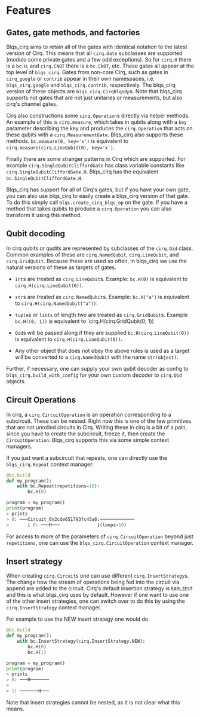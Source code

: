 # Features

## Gates, gate methods, and factories

Blqs_cirq aims to retain all of the gates with identical notation to the
latest version of Cirq.  This means that all `cirq.Gate` subclasses
are supported (modulo some private gates and a few odd exceptions).
So for `cirq.H` there is a `bc.H`, and `cirq.CNOT` there is a `bc.CNOT`,
etc.  These gates all appear at the top level of `blqs_cirq`. Gates from
non-core Cirq, such as gates in `cirq_google` or `contrib` appear in
their own namespaces, i.e. `blqs_cirq.google` and `blqs_cirq.contrib`,
respectively.  The blqs_cirq version of these objects are `blqs_cirq.CirqBlqsOp`s.
Note that blqs_cirq supports not gates that are not just unitaries or measurements,
but also cirq's channel gates.

Cirq also constructions some `cirq.Operation`s directly via helper methods.
An example of this is `cirq.measure`, which takes in qubits along with a `key`
parameter describing the key and produces the `cirq.Operation` that acts on
these qubits with a `cirq.MeasurementGate`.  Blqs_cirq also supports these
methods.  `bc.measure(0, key='x')` is equivalent to `cirq.measure(cirq.LineQubit(0), key='x')`.

Finally there are some stranger patterns in Cirq which are supported. For example
`cirq.SingleQubitCliffordGate` has class variable constants like
`cirq.SingleQubitCliffordGate.H`.  Blqs_cirq has the equivalent `bc.SingleQubitCliffordGate.H`.

Blqs_cirq has support for all of Cirq's gates, but if you have your own gate,
you can also use blqs_cirq to easily create a blqs_cirq version of that gate.
To do this simply call `blqs.create_cirq_blqs_op` on the gate. If you have a method
that takes qubits to produce a `cirq.Operation` you can also transform it using this
method.

## Qubit decoding

In cirq qubits or qudits are represented by subclasses of the `cirq.Qid` class.
Common examples of these are `cirq.NamedQubit`, `cirq.LineQubit`, and
`cirq.GridQubit`. Because these are used so often, in blqs_cirq we use
the natural versions of these as targets of gates.

* `int`s are treated as `cirq.LineQubit`s. Example: `bc.H(0)` is equivalent to `cirq.H(cirq.LineQubit(0))`.

* `str`s are treated as `cirq.NamedQubit`s. Example: `bc.H("a")` is equivalent to `cirq.H(cirq.NamedQubit("a"))`.

* `tuple`s or `lists` of length two are treated as `cirq.GridQubit`s. Example `bc.H((0, 1))` is equivalent to `cirq.H(cirq.GridQubit(0, 1))

* `Qid`s will be passed along if they are supplied `bc.H(cirq.LineQubit(0))` is equivalent to `cirq.H(cirq.LineQubit(0))`.

* Any other object that does not obey the above rules is used as a target will
be converted to a `cirq.NamedQubit` with the name `str(object)`.

Further, if necessary, one can supply your own qubit decoder as config to
`blqs_cirq.build_with_config` for your own custom decoder to `cirq.Qid` objects.

## Circuit Operations

In cirq, a `cirq.CircuitOperation` is an operation corresponding to a subcircuit.
These can be nested. Right now this is one of the few primitives that are not
unrolled circuits in Cirq.  Writing these in cirq is a bit of a pain, since
you have to create the subcircuit, freeze it, then create the `CircuitOperation`.
Blqs_cirq supports this via some simple context managers.

If you just want a subcircuit that repeats, one can directly use the `blqs_cirq.Repeat`
context manager:
```python
@bc.build
def my_program():
    with bc.Repeat(repetitions=10):
        bc.H(0)

program = my_program()
print(program)
> prints
> 0: ───Circuit_0x2cde651793fc45a6:─────────────
>       [ 0: ───H───              ](loops=10)
```
For access to more of the parameters of `cirq.CircuitOperation` beyond just
`repetitions`, one can use the `blqs_cirq.CircuitOperation` context manager.

## Insert strategy

When creating `cirq.Circuit`s one can use different `cirq.InsertStrategy`s. The
change how the stream of operations being fed into the circuit via append are
added to the circuit. Cirq's default insertion strategy is `EARLIEST` and this
is what blqs_cirq uses by default. However if one want to use one of the other
insert strategies, one can switch over to do this by using the `cirq.InsertStrategy`
context manager.

For example to use the NEW insert strategy one would do
```python
@bc.build
def my_program():
    with bc.InsertStrategy(cirq.InsertStrategy.NEW):
        bc.H(0)
        bc.H(1)

program = my_program()
print(program)
> prints
> 0: ───H───────
>
> 1: ───────H───
```
Note that insert strategies cannot be nested, as it is not clear what this
means.
